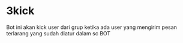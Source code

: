 # 3kick

Bot ini akan kick user dari grup ketika ada user yang mengirim pesan terlarang yang sudah diatur dalam  sc BOT